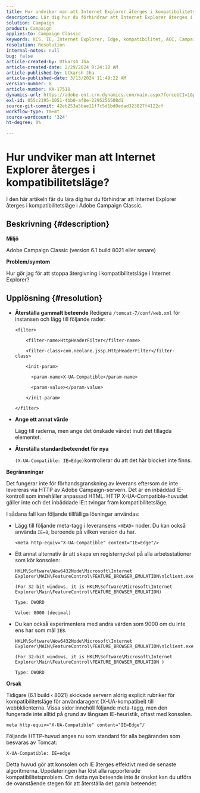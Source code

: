 ```yaml
---
title: Hur undviker man att Internet Explorer återges i kompatibilitetsläge?
description: Lär dig hur du förhindrar att Internet Explorer återges i kompatibilitetsläge i Adobe Campaign Classic.
solution: Campaign
product: Campaign
applies-to: Campaign Classic
keywords: KCS, IE, Internet Explorer, Edge, kompatibilitet, ACC, Campaign Classic
resolution: Resolution
internal-notes: null
bug: false
article-created-by: Utkarsh Jha
article-created-date: 2/29/2024 9:24:10 AM
article-published-by: Utkarsh Jha
article-published-date: 3/13/2024 11:49:22 AM
version-number: 8
article-number: KA-17518
dynamics-url: https://adobe-ent.crm.dynamics.com/main.aspx?forceUCI=1&pagetype=entityrecord&etn=knowledgearticle&id=3f94054a-e4d6-ee11-9079-6045bd0067ea
exl-id: 055c2195-1051-4bb0-af8e-2295256508d1
source-git-commit: 42eb253a5bae11f7c5d1bd0edad323827f4122cf
workflow-type: tm+mt
source-wordcount: '324'
ht-degree: 0%

---
```


# Hur undviker man att Internet Explorer återges i kompatibilitetsläge?


I den här artikeln får du lära dig hur du förhindrar att Internet Explorer återges i kompatibilitetsläge i Adobe Campaign Classic.

## Beskrivning {#description}


<b>Miljö</b>

Adobe Campaign Classic (version 6.1 build 8021 eller senare)

<b>Problem/symtom</b>

Hur gör jag för att stoppa återgivning i kompatibilitetsläge i Internet Explorer?


## Upplösning {#resolution}


- <b>Återställa gammalt beteende</b>
Redigera `/tomcat-7/conf/web.xml` för instansen och lägg till följande rader:


  ```
  <filter>
  
      <filter-name>HttpHeaderFilter</filter-name>
  
      <filter-class>com.neolane.jssp.HttpHeaderFilter</filter-
  class>
  
      <init-param>
  
        <param-name>X-UA-Compatible</param-name>
  
        <param-value></param-value>
  
      </init-param>
  
  </filter>
  ```




- <b>Ange ett annat värde</b>

  Lägg till raderna, men ange det önskade värdet inuti det tillagda elementet.
- <b>Återställa standardbeteendet för nya</b>

  `(X-UA-Compatible: IE=Edge)`kontrollerar du att det här blocket inte finns.


<b>Begränsningar</b>

Det fungerar inte för förhandsgranskning av leverans eftersom de inte levereras via HTTP av Adobe Campaign-servern. Det är en inbäddad IE-kontroll som innehåller anpassad HTML. HTTP X-UA-Compatible-huvudet gäller inte och det inbäddade IE:t tvingar fram kompatibilitetsläge.

I sådana fall kan följande tillfälliga lösningar användas:

- Lägg till följande meta-tagg i leveransens `<HEAD>` noder. Du kan också använda `IE=8`, beroende på vilken version du har.


  ```
  <meta http-equiv="X-UA-Compatible" content="IE=Edge"/>
  ```




- Ett annat alternativ är att skapa en registernyckel på alla arbetsstationer som kör konsolen:


  ```
  HKLM\Software\Wow6432Node\Microsoft\Internet Explorer\MAIN\FeatureControl\FEATURE_BROWSER_EMULATION\nlclient.exe
  
  (For 32-bit windows, it is HKLM\Software\Microsoft\Internet Explorer\Main\FeatureControl\FEATURE_BROWSER_EMULATION)
  
  Type: DWORD
  
  Value: 8000 (decimal)
  ```




- Du kan också experimentera med andra värden som 9000 om du inte ens har som mål `IE8`.

  ```
  HKLM\Software\Wow6432Node\Microsoft\Internet Explorer\MAIN\FeatureControl\FEATURE_BROWSER_EMULATION\nlclient.exe
  
  (For 32-bit windows, it is HKLM\Software\Microsoft\Internet Explorer\Main\FeatureControl\FEATURE_BROWSER_EMULATION )
  
  Type: DWORD
  ```


<b>Orsak</b>

Tidigare (6.1 build ‹ 8021) skickade servern aldrig explicit rubriker för kompatibilitetsläge för användaragent (X-UA-kompatibel) till webbklienterna. Vissa sidor innehöll följande meta-tagg, men den fungerade inte alltid på grund av långsam IE-heuristik, oftast med konsolen.


```
meta http-equiv="X-UA-Compatible" content="IE=Edge"/
```


Följande HTTP-huvud anges nu som standard för alla begäranden som besvaras av Tomcat:


```
X-UA-Compatible: IE=edge
```


Detta huvud gör att konsolen och IE återges effektivt med de senaste algoritmerna. Uppdateringen har löst alla rapporterade kompatibilitetsproblem. Om detta nya beteende inte är önskat kan du utföra de ovanstående stegen för att återställa det gamla beteendet.
